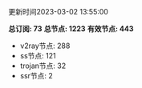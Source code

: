 更新时间2023-03-02 13:55:00

**总订阅: 73**
**总节点: 1223**
**有效节点: 443**
- v2ray节点: 288
- ss节点: 121
- trojan节点: 32
- ssr节点: 2
